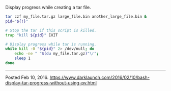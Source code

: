 Display progress while creating a tar file.

```bash
tar czf my_file.tar.gz large_file.bin another_large_file.bin &
pid="${!}"

# Stop the tar if this script is killed.
trap "kill ${pid}" EXIT

# Display progress while tar is running.
while kill -0 "${pid}" 2> /dev/null; do
    echo -ne " "$(du my_file.tar.gz)"\r";
    sleep 1
done
```

---


Posted Feb 10, 2016.
https://www.darklaunch.com/2016/02/10/bash-display-tar-progress-without-using-pv.html